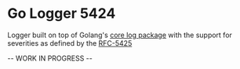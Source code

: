 # Go Logger 5424

Logger built on top of Golang's [core log package](https://golang.org/pkg/log/)
with the support for severities as defined by the
[RFC-5425](https://tools.ietf.org/html/rfc5424)

-- WORK IN PROGRESS --
